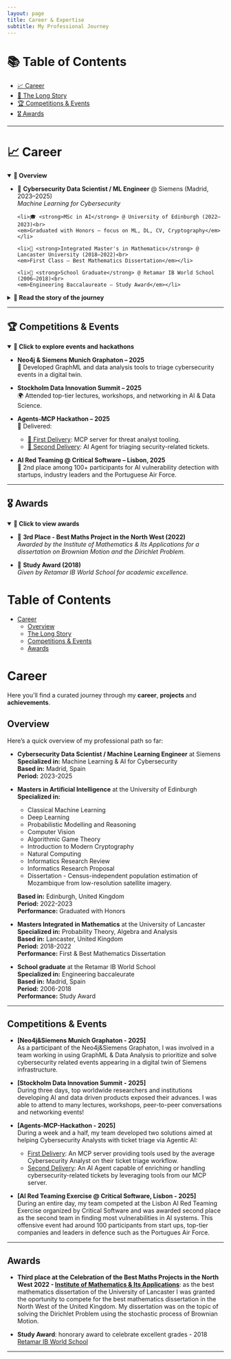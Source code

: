 ```yaml
---
layout: page
title: Career & Expertise
subtitle: My Professional Journey
---
```


# 📚 Table of Contents

- [📈 Career](#career)
- [📖 The Long Story](#the-long-story)
- [🏆 Competitions & Events](#competitions--events)
- [🎖️ Awards](#awards)

---

# 📈 Career

<details open>
  <summary><strong>🔹 Overview</strong></summary>
  <ul>
    <li>🧠 <strong>Cybersecurity Data Scientist / ML Engineer</strong> @ Siemens (Madrid, 2023–2025)<br>
    <em>Machine Learning for Cybersecurity</em></li>

    <li>🎓 <strong>MSc in AI</strong> @ University of Edinburgh (2022–2023)<br>
    <em>Graduated with Honors — focus on ML, DL, CV, Cryptography</em></li>

    <li>📐 <strong>Integrated Master's in Mathematics</strong> @ Lancaster University (2018–2022)<br>
    <em>First Class — Best Mathematics Dissertation</em></li>

    <li>🎒 <strong>School Graduate</strong> @ Retamar IB World School (2006–2018)<br>
    <em>Engineering Baccalaureate — Study Award</em></li>
  </ul>
</details>


<details>
  <summary><strong>📜 Read the story of the journey</strong></summary>

  I’m currently working as a Cybersecurity Data Scientist / Machine Learning Engineer at the global Cyber Defence Center of Siemens, where I focus on developing AI solutions to improve the security posture of Siemens. However, it took some time and lots of effort to get here. Up next, I will tell you the short version of how I arrived here.

My family comes from different parts of Spain, but I was brought up in the wonderfull city of Madrid. My first 18 years were mainly focused on enjoying life and soaking everything I could from school. Interestingly, I had never been naturally sharp at mathematics, but everything changed when I received the news that my worst grade by the end of the first trimester of the academic year of 2015 (1 year before entering on the baccaleurate) was that of mathematics: I had failed with a 4.9 in a scale of 10 points.

I wanted to get into the International Baccaleurate (IB) to get the best opportunities in the future, so I set the goal to turn around my mathematics records by the end of the year. I started overcompensating my current inaptitude with effort, and found myself studying all week days. This may seem unhealthy, but for sure effort brings passion. As a matter of fact, I soon started taking notes about chapters that were not in scope, and reading both mathematics and physics books. Watching movies like *A Beautifull Mind*, *Good Will Hunting* or *Gattaca*, and reading books like *Meditations on First Philosophy* by René Descartes certainly contributed to my eagerness to learn!

Long story short, by the end of the year my best grades were in Mathematics and Physics, and my overall average was above 9 out of 10. Consequently, I was given the oportunity to do both the National and Internation Baccaleurates in the branches with engineering subjects. I certainly took the chance. The next two years were really exhausting as I had to focus on a national baccaleurate with a focus in heavy hard work in many topics, while also keeping up with the rigorous International Baccaleurate focused in reflecting, interiorizing and deepening in concepts to then think outside the box. I feel that this combination really brought my best version!

By the end of 2018 I had graduated for both baccaleurates, received a Study Award and was granted a place in the Mathematics Degree of the University of Lancaster at the United Kingdom. A new journey was awaiting me!

My years in the United Kingdom really had an impact on me. Firstly, I discovered a world of very different people with different perspectives that I found fascinating. Actually, during my years there I shared flat with people from the United Kingdom, France, Indonesia, Malaysia, Bulgaria, Germany and Australia among others. I am particularly gratefull of this experience because it made me understand how people can be simultaneously so different and so similar, and I got the opportunity to learn so much about different cultures.

Regarding my academic undergoing, I started studying mathematics at a top tier university. As a summary my years in university can be defined by a challenging beginning as I was adjusting to my new international life with a great ending story of academic success. Incidentally, my overall classification for my MSCI degree in Mathematics was that of a First Classification (the highest tier that can be achieved), and my master's dissertation ended up being selected as the best mathematics dissertation from Lancaster and, consequently, I competed with it in the Celebration of the Best Maths Projects in the North West 2022 - [Institute of Mathematics & Its Applications](https://ima.org.uk/). By the end of the competition, my dissertation on *Brownian Motion and it's application to the Dirichlet Problem* ended up as the third best dissertation of UK's north west.

</details>

---

## 🏆 Competitions & Events

<details open>
  <summary><strong>🎯 Click to explore events and hackathons</strong></summary>

- **Neo4j & Siemens Munich Graphaton – 2025**  
  🧩 Developed GraphML and data analysis tools to triage cybersecurity events in a digital twin.

- **Stockholm Data Innovation Summit – 2025**  
  🌍 Attended top-tier lectures, workshops, and networking in AI & Data Science.

- **Agents-MCP Hackathon – 2025**  
  🤖 Delivered:
  - [🔧 First Delivery](https://huggingface.co/spaces/Agents-MCP-Hackathon/TDAgentTools): MCP server for threat analyst tooling.
  - [🧠 Second Delivery](https://huggingface.co/spaces/Agents-MCP-Hackathon/TDAgent): AI Agent for triaging security-related tickets.

- **AI Red Teaming @ Critical Software – Lisbon, 2025**  
  🔐 2nd place among 100+ participants for AI vulnerability detection with startups, industry leaders and the Portuguese Air Force.

</details>

---

## 🎖️ Awards

<details open>
  <summary><strong>🏅 Click to view awards</strong></summary>

- 🥉 **3rd Place - Best Maths Project in the North West (2022)**  
  *Awarded by the Institute of Mathematics & Its Applications for a dissertation on Brownian Motion and the Dirichlet Problem.*

- 🏫 **Study Award (2018)**  
  *Given by Retamar IB World School for academic excellence.*

</details>





# Table of Contents
<!-- TOC -->
- [Career](#carrer)
  - [Overview](#overview)
  - [The Long Story](#the-long-story)
  - [Competitions & Events](#competitions-&-events)
  - [Awards](#awards)
<!-- TOC -->

# Career

Here you'll find a curated journey through my **career**, **projects** and **achievements**.

## Overview

Here’s a quick overview of my professional path so far:

- **Cybersecurity Data Scientist / Machine Learning Engineer** at Siemens  
  **Specialized in:** Machine Learning & AI for Cybersecurity  
  **Based in:** Madrid, Spain  
  **Period:** 2023-2025

- **Masters in Artificial Intelligence** at the University of Edinburgh  
  **Specialized in:**

    - Classical Machine Learning  
    - Deep Learning
    - Probabilistic Modelling and Reasoning
    - Computer Vision
    - Algorithmic Game Theory
    - Introduction to Modern Cryptography
    - Natural Computing
    - Informatics Research Review
    - Informatics Research Proposal
    - Dissertation - Census-independent population estimation of Mozambique from low-resolution satellite imagery.

  **Based in:** Edinburgh, United Kingdom  
  **Period:** 2022-2023  
  **Performance:** Graduated with Honors  

- **Masters Integrated in Mathematics** at the University of Lancaster  
  **Specialized in:** Probability Theory, Algebra and Analysis  
  **Based in:** Lancaster, United Kingdom  
  **Period:** 2018-2022  
  **Performance:** First & Best Mathematics Dissertation

- **School graduate** at the Retamar IB World School  
  **Specialized in:** Engineering baccaleurate  
  **Based in:** Madrid, Spain  
  **Period:** 2006-2018  
  **Performance:** Study Award
  
---

## Competitions & Events  

- **[Neo4j&Siemens Munich Graphaton - 2025]**  
  As a participant of the Neo4j&Siemens Graphaton, I was involved in a team working in using GraphML & Data Analysis to prioritize and solve cybersecurity related events appearing in a digital twin of Siemens infrastructure.

- **[Stockholm Data Innovation Summit - 2025]**  
  During three days, top worldwide researchers and institutions developing AI and data driven products exposed their advances. I was able to attend to many lectures, workshops, peer-to-peer conversations and networking events!

- **[Agents-MCP-Hackathon - 2025]**  
  During a week and a half, my team developed two solutions aimed at helping Cybersecurity Analysts with ticket triage via Agentic AI:
  * [First Delivery](https://huggingface.co/spaces/Agents-MCP-Hackathon/TDAgentTools): An MCP server providing tools used by the average Cybersecurity Analyst on their ticket triage workflow.
  * [Second Delivery](https://huggingface.co/spaces/Agents-MCP-Hackathon/TDAgent): An AI Agent capable of enriching or handling cybersecurity-related tickets by leveraging tools from our MCP server.

- **[AI Red Teaming Exercise @ Critical Software, Lisbon - 2025]**  
  During an entire day, my team competed at the Lisbon AI Red Teaming Exercise organized by Critical Software and was awarded second place as the second team in finding most vulnerabilities in AI systems. This offensive event had around 100 participants from start ups, top-tier companies and leaders in defence such as the Portugues Air Force.

---

## Awards

- **Third place at the Celebration of the Best Maths Projects in the North West 2022 - [Institute of Mathematics & Its Applications](https://ima.org.uk/)**: as the best mathematics dissertation of the University of Lancaster I was granted the oportunity to compete for the best mathematics dissertation in the North West of the United Kingdom. My dissertation was on the topic of solving the Dirichlet Problem using the stochastic process of Brownian Motion.
  
- **Study Award**: honorary award to celebrate excellent grades - 2018 [Retamar IB World School](https://retamar.com/)

---



